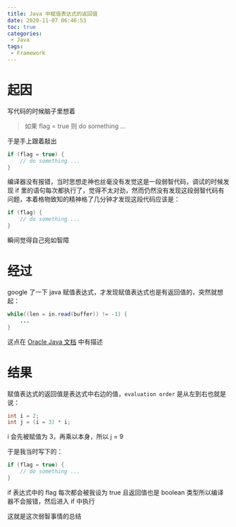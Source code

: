 ```yaml
---
title: Java 中赋值表达式的返回值
date: 2020-11-07 06:46:53
toc: true
categories: 
 - Java
tags: 
 - Framework
---
```


# 起因

写代码的时候脑子里想着

> 如果 flag = true 则 do something ...

于是手上跟着敲出
```java
if (flag = true) {
    // do something ...
}
```

编译器没有报错，当时思想走神也丝毫没有发觉这是一段弱智代码，调试的时候发现 if 里的语句每次都执行了，觉得不太对劲，然而仍然没有发现这段弱智代码有问题，本着格物致知的精神格了几分钟才发现这段代码应该是：

```java
if (flag) {
    // do something ...
}
```

瞬间觉得自己宛如智障

<!-- more -->

# 经过

google 了一下 java 赋值表达式，才发现赋值表达式也是有返回值的，突然就想起：

```java
while((len = in.read(buffer)) != -1) {
    ...
}
```

这点在 [Oracle Java 文档](https://docs.oracle.com/javase/specs/jls/se13/html/jls-15.html#jls-15.26) 中有描述

# 结果

赋值表达式的返回值是表达式中右边的值，`evaluation order` 是从左到右也就是说：

```java
int i = 2;
int j = (i = 3) * i;
```

i 会先被赋值为 3，再乘以本身，所以 j = 9

于是我当时写下的：

```java
if (flag = true) {
    // do something ...
}
```

if 表达式中的 flag 每次都会被我设为 true 且返回值也是 boolean 类型所以编译器不会报错，然后进入 if 中执行

这就是这次弱智事情的总结